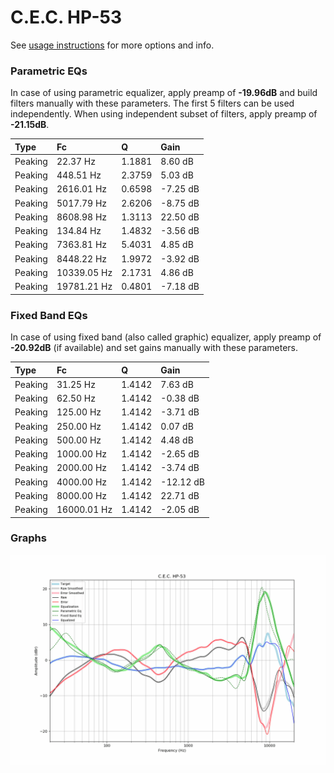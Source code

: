 # C.E.C. HP-53
See [usage instructions](https://github.com/jaakkopasanen/AutoEq#usage) for more options and info.

### Parametric EQs
In case of using parametric equalizer, apply preamp of **-19.96dB** and build filters manually
with these parameters. The first 5 filters can be used independently.
When using independent subset of filters, apply preamp of **-21.15dB**.

| Type    | Fc          |      Q | Gain     |
|:--------|:------------|:-------|:---------|
| Peaking | 22.37 Hz    | 1.1881 | 8.60 dB  |
| Peaking | 448.51 Hz   | 2.3759 | 5.03 dB  |
| Peaking | 2616.01 Hz  | 0.6598 | -7.25 dB |
| Peaking | 5017.79 Hz  | 2.6206 | -8.75 dB |
| Peaking | 8608.98 Hz  | 1.3113 | 22.50 dB |
| Peaking | 134.84 Hz   | 1.4832 | -3.56 dB |
| Peaking | 7363.81 Hz  | 5.4031 | 4.85 dB  |
| Peaking | 8448.22 Hz  | 1.9972 | -3.92 dB |
| Peaking | 10339.05 Hz | 2.1731 | 4.86 dB  |
| Peaking | 19781.21 Hz | 0.4801 | -7.18 dB |

### Fixed Band EQs
In case of using fixed band (also called graphic) equalizer, apply preamp of **-20.92dB**
(if available) and set gains manually with these parameters.

| Type    | Fc          |      Q | Gain      |
|:--------|:------------|:-------|:----------|
| Peaking | 31.25 Hz    | 1.4142 | 7.63 dB   |
| Peaking | 62.50 Hz    | 1.4142 | -0.38 dB  |
| Peaking | 125.00 Hz   | 1.4142 | -3.71 dB  |
| Peaking | 250.00 Hz   | 1.4142 | 0.07 dB   |
| Peaking | 500.00 Hz   | 1.4142 | 4.48 dB   |
| Peaking | 1000.00 Hz  | 1.4142 | -2.65 dB  |
| Peaking | 2000.00 Hz  | 1.4142 | -3.74 dB  |
| Peaking | 4000.00 Hz  | 1.4142 | -12.12 dB |
| Peaking | 8000.00 Hz  | 1.4142 | 22.71 dB  |
| Peaking | 16000.01 Hz | 1.4142 | -2.05 dB  |

### Graphs
![](./C.E.C.%20HP-53.png)